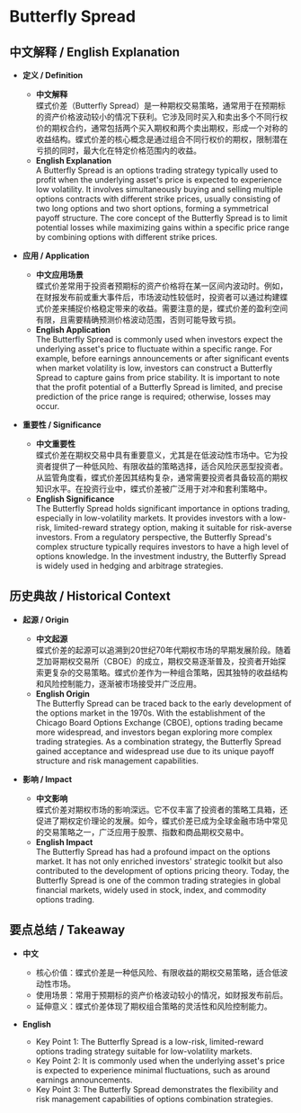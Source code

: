 # Butterfly Spread

## 中文解释 / English Explanation

* **定义 / Definition**  
  - **中文解释**  
    蝶式价差（Butterfly Spread）是一种期权交易策略，通常用于在预期标的资产价格波动较小的情况下获利。它涉及同时买入和卖出多个不同行权价的期权合约，通常包括两个买入期权和两个卖出期权，形成一个对称的收益结构。蝶式价差的核心概念是通过组合不同行权价的期权，限制潜在亏损的同时，最大化在特定价格范围内的收益。  
  - **English Explanation**  
    A Butterfly Spread is an options trading strategy typically used to profit when the underlying asset's price is expected to experience low volatility. It involves simultaneously buying and selling multiple options contracts with different strike prices, usually consisting of two long options and two short options, forming a symmetrical payoff structure. The core concept of the Butterfly Spread is to limit potential losses while maximizing gains within a specific price range by combining options with different strike prices.

* **应用 / Application**  
  - **中文应用场景**  
    蝶式价差常用于投资者预期标的资产价格将在某一区间内波动时。例如，在财报发布前或重大事件后，市场波动性较低时，投资者可以通过构建蝶式价差来捕捉价格稳定带来的收益。需要注意的是，蝶式价差的盈利空间有限，且需要精确预测价格波动范围，否则可能导致亏损。  
  - **English Application**  
    The Butterfly Spread is commonly used when investors expect the underlying asset's price to fluctuate within a specific range. For example, before earnings announcements or after significant events when market volatility is low, investors can construct a Butterfly Spread to capture gains from price stability. It is important to note that the profit potential of a Butterfly Spread is limited, and precise prediction of the price range is required; otherwise, losses may occur.

* **重要性 / Significance**  
  - **中文重要性**  
    蝶式价差在期权交易中具有重要意义，尤其是在低波动性市场中。它为投资者提供了一种低风险、有限收益的策略选择，适合风险厌恶型投资者。从监管角度看，蝶式价差因其结构复杂，通常需要投资者具备较高的期权知识水平。在投资行业中，蝶式价差被广泛用于对冲和套利策略中。  
  - **English Significance**  
    The Butterfly Spread holds significant importance in options trading, especially in low-volatility markets. It provides investors with a low-risk, limited-reward strategy option, making it suitable for risk-averse investors. From a regulatory perspective, the Butterfly Spread's complex structure typically requires investors to have a high level of options knowledge. In the investment industry, the Butterfly Spread is widely used in hedging and arbitrage strategies.

## 历史典故 / Historical Context

* **起源 / Origin**  
  - **中文起源**  
    蝶式价差的起源可以追溯到20世纪70年代期权市场的早期发展阶段。随着芝加哥期权交易所（CBOE）的成立，期权交易逐渐普及，投资者开始探索更复杂的交易策略。蝶式价差作为一种组合策略，因其独特的收益结构和风险控制能力，逐渐被市场接受并广泛应用。  
  - **English Origin**  
    The Butterfly Spread can be traced back to the early development of the options market in the 1970s. With the establishment of the Chicago Board Options Exchange (CBOE), options trading became more widespread, and investors began exploring more complex trading strategies. As a combination strategy, the Butterfly Spread gained acceptance and widespread use due to its unique payoff structure and risk management capabilities.

* **影响 / Impact**  
  - **中文影响**  
    蝶式价差对期权市场的影响深远。它不仅丰富了投资者的策略工具箱，还促进了期权定价理论的发展。如今，蝶式价差已成为全球金融市场中常见的交易策略之一，广泛应用于股票、指数和商品期权交易中。  
  - **English Impact**  
    The Butterfly Spread has had a profound impact on the options market. It has not only enriched investors' strategic toolkit but also contributed to the development of options pricing theory. Today, the Butterfly Spread is one of the common trading strategies in global financial markets, widely used in stock, index, and commodity options trading.

## 要点总结 / Takeaway

* **中文**  
  - 核心价值：蝶式价差是一种低风险、有限收益的期权交易策略，适合低波动性市场。  
  - 使用场景：常用于预期标的资产价格波动较小的情况，如财报发布前后。  
  - 延伸意义：蝶式价差体现了期权组合策略的灵活性和风险控制能力。  

* **English**  
  - Key Point 1: The Butterfly Spread is a low-risk, limited-reward options trading strategy suitable for low-volatility markets.  
  - Key Point 2: It is commonly used when the underlying asset's price is expected to experience minimal fluctuations, such as around earnings announcements.  
  - Key Point 3: The Butterfly Spread demonstrates the flexibility and risk management capabilities of options combination strategies.